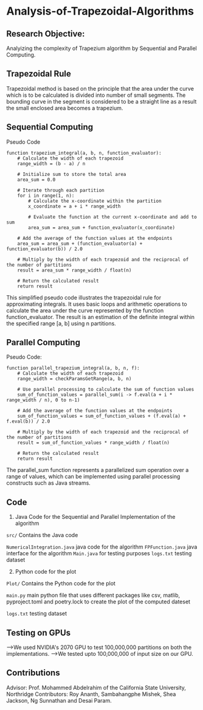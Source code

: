 # Analysis-of-Trapezoidal-Algorithms

## Research Objective: 
Analyizing the complexity of Trapezium algorithm by Sequential and Parallel Computing. 

## Trapezoidal Rule 

Trapezoidal method is based on the principle that the area under the curve which is to be calculated is divided into number of small segments. The bounding curve in the segment is considered to be a straight line as a result the small enclosed area becomes a trapezium.

## Sequential Computing

Pseudo Code
```
function trapezium_integral(a, b, n, function_evaluator):
    # Calculate the width of each trapezoid
    range_width = (b - a) / n
    
    # Initialize sum to store the total area
    area_sum = 0.0
    
    # Iterate through each partition
    for i in range(1, n):
        # Calculate the x-coordinate within the partition
        x_coordinate = a + i * range_width
        
        # Evaluate the function at the current x-coordinate and add to sum
        area_sum = area_sum + function_evaluator(x_coordinate)
    
    # Add the average of the function values at the endpoints
    area_sum = area_sum + (function_evaluator(a) + function_evaluator(b)) / 2.0
    
    # Multiply by the width of each trapezoid and the reciprocal of the number of partitions
    result = area_sum * range_width / float(n)
    
    # Return the calculated result
    return result

```
This simplified pseudo code illustrates the trapezoidal rule for approximating integrals. It uses basic loops and arithmetic operations to calculate the area under the curve represented by the function function_evaluator. The result is an estimation of the definite integral within the specified range [a, b] using n partitions.

## Parallel Computing 

Pseudo Code:
```
function parallel_trapezium_integral(a, b, n, f):
    # Calculate the width of each trapezoid
    range_width = checkParamsGetRange(a, b, n)
    
    # Use parallel processing to calculate the sum of function values
    sum_of_function_values = parallel_sum(i -> f.eval(a + i * range_width / n), 0 to n-1)
    
    # Add the average of the function values at the endpoints
    sum_of_function_values = sum_of_function_values + (f.eval(a) + f.eval(b)) / 2.0
    
    # Multiply by the width of each trapezoid and the reciprocal of the number of partitions
    result = sum_of_function_values * range_width / float(n)
    
    # Return the calculated result
    return result
```
The parallel_sum function represents a parallelized sum operation over a range of values, which can be implemented using parallel processing constructs such as Java streams.

## Code

 1. Java Code for the Sequential and Parallel Implementation of the algorithm

 ``` src/ ``` Contains the Java code

 ``` NumericalIntegration.java ``` java code for the algorithm
 ```FPFunction.java``` java interface for the algorithm
 ```Main.java``` for testing purposes
 ```logs.txt``` testing dataset

 2. Python code for the plot

 ```Plot/``` Contains the Python code for the plot

 ```main.py``` main python file that uses different packages like csv, matlib, pyproject.toml and poetry.lock to create the plot of the computed dateset

 ```logs.txt``` testing dataset

## Testing on GPUs

-->We used NVIDIA's 2070 GPU to test 100,000,000 partitions on both the implementations. 
-->We tested upto 100,000,000 of input size on our GPU.

## Contributions

Advisor: Prof. Mohammed Abdelrahim of the California State University, Northridge
Contributors: Roy Ananth, Sambahangphe Mishek, Shea Jackson, Ng Sunnathan and Desai Param. 




